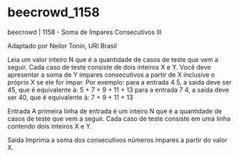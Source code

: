 # beecrowd_1158

beecrowd | 1158 - Soma de Ímpares Consecutivos III

Adaptado por Neilor Tonin, URI  Brasil

Leia um valor inteiro N que é a quantidade de casos de teste que vem a seguir. Cada caso de teste consiste de dois inteiros X e Y. Você deve apresentar a soma de Y ímpares consecutivos a partir de X inclusive o próprio X se ele for ímpar. Por exemplo:
para a entrada 4 5, a saída deve ser 45, que é equivalente à: 5 + 7 + 9 + 11 + 13
para a entrada 7 4, a saída deve ser 40, que é equivalente à: 7 + 9 + 11 + 13

Entrada
A primeira linha de entrada é um inteiro N que é a quantidade de casos de teste que vem a seguir. Cada caso de teste consiste em uma linha contendo dois inteiros X e Y.

Saída
Imprima a soma dos consecutivos números ímpares a partir do valor X.